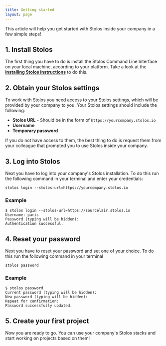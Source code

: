 ```yaml
---
title: Getting started
layout: page
---
```


This article will help you get started with Stolos inside your company in a few simple steps!

## 1. Install Stolos
The first thing you have to do is install the Stolos Command Line Interface on your local machine, according to your platform. Take a look at the [**installing Stolos instructions**](/start/installing-stolos) to do this.

## 2. Obtain your Stolos settings
To work with Stolos you need access to your Stolos settings, which will be provided by your company to you. Your Stolos settings should include the following:

- **Stolos URL** - Should be in the form of `https://yourcompany.stolos.io`
- **Username**
- **Temporary password**

If you do not have access to them, the best thing to do is request them from your colleague that prompted you to use Stolos inside your company.

## 3. Log into Stolos
Next you have to log into your company's Stolos installation. To do this run the following command in your terminal and enter your credentials:

```
stolos login --stolos-url=https://yourcompany.stolos.io
```

### Example

```
$ stolos login --stolos-url=https://sourcelair.stolos.io
Username: paris
Password (typing will be hidden):
Authentication successful.
```

## 4. Reset your password
Next you have to reset your password and set one of your choice. To do this run the following command in your terminal

```
stolos password
```

### Example

```
$ stolos password
Current password (typing will be hidden):
New password (typing will be hidden):
Repeat for confirmation:
Password successfully updated.
```

## 5. Create your first project
Now you are ready to go. You can use your company's Stolos stacks and start working on projects based on them!
